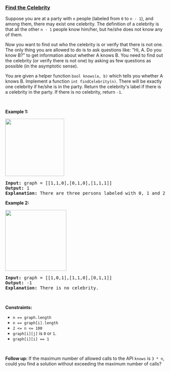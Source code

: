 ### [Find the Celebrity](https://leetcode.com/problems/find-the-celebrity)

<p>Suppose you are at a party with <code>n</code> people (labeled from <code>0</code> to <code>n - 1</code>), and among them, there may exist one celebrity. The definition of a celebrity is that all the other <code>n - 1</code> people know him/her, but he/she does not know any of them.</p>

<p>Now you want to find out who the celebrity is or verify that there is not one. The only thing you are allowed to do is to ask questions like: &quot;Hi, A. Do you know B?&quot; to get information about whether A knows B. You need to find out the celebrity (or verify there is not one) by asking as few questions as possible (in the asymptotic sense).</p>

<p>You are given a helper function <code>bool knows(a, b)</code> which tells you whether A knows B. Implement a function <code>int findCelebrity(n)</code>. There will be exactly one celebrity if he/she is in the party. Return the celebrity&#39;s label if there is a celebrity in the party. If there is no celebrity, return <code>-1</code>.</p>

<p>&nbsp;</p>
<p><strong>Example 1:</strong></p>
<img alt="" src="https://assets.leetcode.com/uploads/2019/02/02/277_example_1_bold.PNG" style="width: 186px; height: 181px;" />
<pre>
<strong>Input:</strong> graph = [[1,1,0],[0,1,0],[1,1,1]]
<strong>Output:</strong> 1
<strong>Explanation:</strong> There are three persons labeled with 0, 1 and 2. graph[i][j] = 1 means person i knows person j, otherwise graph[i][j] = 0 means person i does not know person j. The celebrity is the person labeled as 1 because both 0 and 2 know him but 1 does not know anybody.
</pre>

<p><strong>Example 2:</strong></p>
<img alt="" src="https://assets.leetcode.com/uploads/2019/02/02/277_example_2.PNG" style="width: 193px; height: 192px;" />
<pre>
<strong>Input:</strong> graph = [[1,0,1],[1,1,0],[0,1,1]]
<strong>Output:</strong> -1
<strong>Explanation:</strong> There is no celebrity.
</pre>

<p>&nbsp;</p>
<p><strong>Constraints:</strong></p>

<ul>
	<li><code>n == graph.length</code></li>
	<li><code>n == graph[i].length</code></li>
	<li><code>2 &lt;= n &lt;= 100</code></li>
	<li><code>graph[i][j]</code> is <code>0</code> or <code>1</code>.</li>
	<li><code>graph[i][i] == 1</code></li>
</ul>

<p>&nbsp;</p>
<strong>Follow up:</strong> If the maximum number of allowed calls to the API <code>knows</code> is <code>3 * n</code>, could you find a solution without exceeding the maximum number of calls?